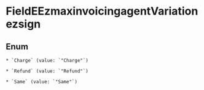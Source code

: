 
# FieldEEzmaxinvoicingagentVariationezsign

## Enum


    * `Charge` (value: `"Charge"`)

    * `Refund` (value: `"Refund"`)

    * `Same` (value: `"Same"`)



